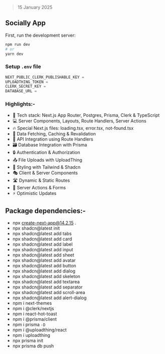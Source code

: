 > 15 January 2025

## Socially App

First, run the development server:

```bash
npm run dev
# or
yarn dev
```

### Setup `.env` file

```js
NEXT_PUBLIC_CLERK_PUBLISHABLE_KEY =
UPLOADTHING_TOKEN =
CLERK_SECRET_KEY = 
DATABASE_URL =
```

### Highlights:-

- 🚀 Tech stack: Next.js App Router, Postgres, Prisma, Clerk & TypeScript
- 💻 Server Components, Layouts, Route Handlers, Server Actions
- 🔥 Special Next.js files: loading.tsx, error.tsx, not-found.tsx
- 🔄 Data Fetching, Caching & Revalidation
- 📡 API Integration using Route Handlers
- 🗃️ Database Integration with Prisma
- 🔒 Authentication & Authorization
- 📤 File Uploads with UploadThing
- 🎨 Styling with Tailwind & Shadcn
- 🎭 Client & Server Components
- 🛣️ Dynamic & Static Routes
- 🚀 Server Actions & Forms
- ⚡ Optimistic Updates

## Package dependencies:-

- npx create-next-app@14.2.15 .
- npx shadcn@latest init
- npx shadcn@latest add tabs
- npx shadcn@latest add card
- npx shadcn@latest add label
- npx shadcn@latest add input
- npx shadcn@latest add sheet
- npx shadcn@latest add avatar
- npx shadcn@latest add button
- npx shadcn@latest add dialog
- npx shadcn@latest add skeleton
- npx shadcn@latest add textarea
- npx shadcn@latest add separator
- npx shadcn@latest add scroll-area
- npx shadcn@latest add alert-dialog
- npm i next-themes
- npm i @clerk/nextjs
- npm i react-hot-toast
- npm i @prisma/client
- npm i prisma `-D`
- npm i @uploadthing/react
- npm i uploadthing
- npx prisma init
- npx prisma db push
